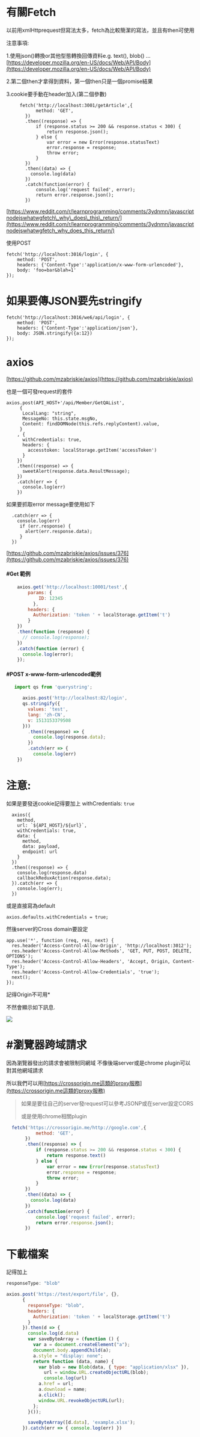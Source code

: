 # 有關Fetch

以前用xmlHttprequest但寫法太多，fetch為比較簡潔的寫法，並且有then可使用

注意事項:

1.使用json\(\)轉換or其他型態轉換回傳資料e.g. text\(\), blob\(\) ...[https://developer.mozilla.org/en-US/docs/Web/API/Body](https://developer.mozilla.org/en-US/docs/Web/API/Body)

2.第二個then才拿得到資料，第一個then只是一個promise結果

3.cookie要手動在header加入\(第二個參數\)

```
     fetch('http://localhost:3001/getArticle',{
           method: 'GET',
       })
       .then((response) => {
           if (response.status >= 200 && response.status < 300) {
               return response.json();
           } else {
               var error = new Error(response.statusText)
               error.response = response;
               throw error;
           }
       })
       .then((data) => {
         console.log(data)
       })
       .catch(function(error) {
           console.log('request failed', error);
           return error.response.json();
       })
```

[https://www.reddit.com/r/learnprogramming/comments/3ydnmn/javascriptnodejswhatwgfetch\_why\_does\_this\_return/](https://www.reddit.com/r/learnprogramming/comments/3ydnmn/javascriptnodejswhatwgfetch_why_does_this_return/)

使用POST

```
fetch('http://localhost:3016/login', {
    method: 'POST',
    headers: {'Content-Type':'application/x-www-form-urlencoded'},
    body: 'foo=bar&blah=1'
});
```

# 如果要傳JSON要先stringify

```
fetch('http://localhost:3016/we6/api/login', {
    method: 'POST',
    headers: {'Content-Type':'application/json'},
    body: JSON.stringify({a:12})
});
```

# 

# axios

[https://github.com/mzabriskie/axios](https://github.com/mzabriskie/axios)

也是一個可發request的套件

```
axios.post(API_HOST+'/api/Member/GetQAList',
     {
      LocalLang: "string",
      MessageNo: this.state.msgNo,
      Content: findDOMNode(this.refs.replyContent).value,
     }
    , {      
      withCredentials: true,
      headers: {
        accesstoken: localStorage.getItem('accessToken')
      } 
    })
    .then((response) => {
      sweetAlert(response.data.ResultMessage);
    })
    .catch(err => {
      console.log(err)
    })
```

如果要抓取error message要使用如下

```
  .catch(err => {
    console.log(err)
     if (err.response) {
       alert(err.response.data); 
     }
  })
```

[https://github.com/mzabriskie/axios/issues/376](https://github.com/mzabriskie/axios/issues/376)

#### \#Get 範例

```js
    axios.get('http://localhost:10001/test',{
        params: {
            ID: 12345
          },
        headers: {
          Authorization: 'token ' + localStorage.getItem('t')
        }
    })
    .then(function (response) {
      // console.log(response);
    })
    .catch(function (error) {
      console.log(error);
    });
```

#### \#POST x-www-form-urlencoded範例

```js
   import qs from 'querystring';

      axios.post('http://localhost:82/login',
      qs.stringify({
        values: 'test',
        lang: 'zh-CN',
        v: 1513153379508
      }))
        .then((response) => {
          console.log(response.data);
        })
        .catch(err => {
          console.log(err)
    })
```

# 注意:

如果是要發送cookie記得要加上 withCredentials: `true`

      axios({
        method,
        url: `${API_HOST}/${url}`,
        withCredentials: true,
        data: {
          method,
          data: payload,
          endpoint: url
        }
      })
      .then((response) => {
        console.log(response.data)
        callbackReduxAction(response.data);
      }).catch(err => {
        console.log(err);
      })

或是直接寫為default

```
axios.defaults.withCredentials = true;
```

然後server的Cross domain要設定

```
app.use('*', function (req, res, next) {
  res.header('Access-Control-Allow-Origin', 'http://localhost:3012');
  res.header('Access-Control-Allow-Methods', 'GET, PUT, POST, DELETE, OPTIONS');
  res.header('Access-Control-Allow-Headers', 'Accept, Origin, Content-Type');
  res.header('Access-Control-Allow-Credentials', 'true');
  next();
});
```

記得Origin不可用\*

不然會顯示如下訊息.

![](/assets/asca.png)

# \#瀏覽器跨域請求

因為瀏覽器發出的請求會被限制同網域  不像後端server或是chrome plugin可以對其他網域請求

所以我們可以用[https://crossorigin.me這類的proxy服務](https://crossorigin.me這類的proxy服務)

> 如果是要往自己的server發request可以參考JSONP或在server設定CORS
>
> 或是使用chrome相關plugin

```js
  fetch('https://crossorigin.me/http://google.com',{
           method: 'GET',
       })
       .then((response) => {
           if (response.status >= 200 && response.status < 300) {
               return response.text()
           } else {
               var error = new Error(response.statusText)
               error.response = response;
               throw error;
           }
       })
       .then((data) => {
         console.log(data)
       })
       .catch(function(error) {
           console.log('request failed', error);
           return error.response.json();
       })
```

# 下載檔案

記得加上

```js
responseType: "blob"
```

```js
axios.post('https://test/export/file', {},
      {
        responseType: "blob",
        headers: {
          Authorization: 'token ' + localStorage.getItem('t')
        }
      }).then(d => {
        console.log(d.data)
        var saveByteArray = (function () {
          var a = document.createElement("a");
          document.body.appendChild(a);
          a.style = "display: none";
          return function (data, name) {
            var blob = new Blob(data, { type: "application/xlsx" }),
              url = window.URL.createObjectURL(blob);
              console.log(url)
            a.href = url;
            a.download = name;
            a.click();
            window.URL.revokeObjectURL(url);
          };
        }());

        saveByteArray([d.data], 'example.xlsx');
      }).catch(err => { console.log(err) })
```




